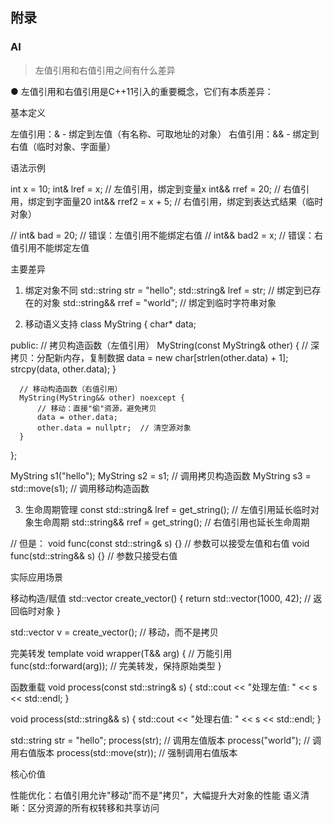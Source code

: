 

## 附录

### AI

> 左值引用和右值引用之间有什么差异

● 左值引用和右值引用是C++11引入的重要概念，它们有本质差异：

  基本定义

  左值引用：& - 绑定到左值（有名称、可取地址的对象）
  右值引用：&& - 绑定到右值（临时对象、字面量）

  语法示例

  int x = 10;
  int& lref = x;          // 左值引用，绑定到变量x
  int&& rref = 20;        // 右值引用，绑定到字面量20
  int&& rref2 = x + 5;    // 右值引用，绑定到表达式结果（临时对象）

  // int& bad = 20;       // 错误：左值引用不能绑定右值
  // int&& bad2 = x;      // 错误：右值引用不能绑定左值

  主要差异

  1. 绑定对象不同
  std::string str = "hello";
  std::string& lref = str;           // 绑定到已存在的对象
  std::string&& rref = "world";      // 绑定到临时字符串对象

  2. 移动语义支持
  class MyString {
      char* data;

  public:
      // 拷贝构造函数（左值引用）
      MyString(const MyString& other) {
          // 深拷贝：分配新内存，复制数据
          data = new char[strlen(other.data) + 1];
          strcpy(data, other.data);
      }

      // 移动构造函数（右值引用）
      MyString(MyString&& other) noexcept {
          // 移动：直接"偷"资源，避免拷贝
          data = other.data;
          other.data = nullptr;  // 清空源对象
      }
  };

  MyString s1("hello");
  MyString s2 = s1;           // 调用拷贝构造函数
  MyString s3 = std::move(s1); // 调用移动构造函数

  3. 生命周期管理
  const std::string& lref = get_string();  // 左值引用延长临时对象生命周期
  std::string&& rref = get_string();       // 右值引用也延长生命周期

  // 但是：
  void func(const std::string& s) {}  // 参数可以接受左值和右值
  void func(std::string&& s) {}       // 参数只接受右值

  实际应用场景

  移动构造/赋值
  std::vector<int> create_vector() {
      return std::vector<int>(1000, 42);  // 返回临时对象
  }

  std::vector<int> v = create_vector();   // 移动，而不是拷贝

  完美转发
  template<typename T>
  void wrapper(T&& arg) {  // 万能引用
      func(std::forward<T>(arg));  // 完美转发，保持原始类型
  }

  函数重载
  void process(const std::string& s) {
      std::cout << "处理左值: " << s << std::endl;
  }

  void process(std::string&& s) {
      std::cout << "处理右值: " << s << std::endl;
  }

  std::string str = "hello";
  process(str);              // 调用左值版本
  process("world");          // 调用右值版本
  process(std::move(str));   // 强制调用右值版本

  核心价值

  性能优化：右值引用允许"移动"而不是"拷贝"，大幅提升大对象的性能
  语义清晰：区分资源的所有权转移和共享访问

